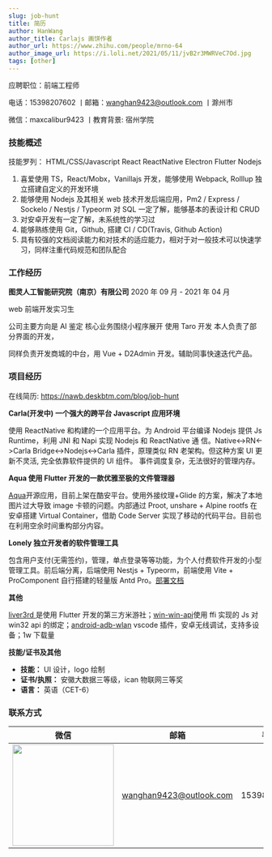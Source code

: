 ```yaml
---
slug: job-hunt
title: 简历
author: HanWang
author_title: Carlajs 画饼作者
author_url: https://www.zhihu.com/people/mrno-64
author_image_url: https://i.loli.net/2021/05/11/jvB2r3MWRVeC7Od.jpg
tags: [other]
---
```


应聘职位：前端工程师

电话：15398207602 丨邮箱：wanghan9423@outlook.com 丨滁州市

微信：maxcalibur9423 丨教育背景: 宿州学院

### 技能概述

技能罗列： HTML/CSS/Javascript React ReactNative Electron Flutter Nodejs

1. 喜爱使用 TS，React/Mobx，Vanillajs 开发，能够使用 Webpack, Rolllup 独立搭建自定义的开发环境
2. 能够使用 Nodejs 及其相关 web 技术开发后端应用，Pm2 / Express / SockeIo / Nestjs / Typeorm 对 SQL 一定了解，能够基本的表设计和 CRUD
3. 对安卓开发有一定了解，未系统性的学习过
4. 能够熟练使用 Git，Github, 搭建 CI / CD(Travis, Github Action)
5. 具有较强的文档阅读能力和对技术的适应能力，相对于对一般技术可以快速学习，同样注重代码规范和团队配合

### 工作经历

**图灵人工智能研究院（南京）有限公司** 2020 年 09 月 - 2021 年 04 月

web 前端开发实习生

公司主要方向是 AI 鉴定 核心业务围绕小程序展开 使用 Taro 开发 本人负责了部分界面的开发，

同样负责开发商城的中台，用 Vue + D2Admin 开发。辅助同事快速迭代产品。

### 项目经历

在线简历: [https://nawb.deskbtm.com/blog/job-hunt ](https://nawb.deskbtm.com/blog/job-hunt)

**Carla(开发中) 一个强大的跨平台 Javascript 应用环境**

使用 ReactNative 和构建的一个应用平台。为 Android 平台编译 Nodejs 提供 Js Runtime，利用 JNI 和 Napi 实现 Nodejs 和 ReactNative 通 信。Native<->RN<->Carla Bridge<->Nodejs<->Carla 插件，原理类似 RN 老架构。但这种方案 UI 更新不灵活, 完全依靠软件提供的 UI 组件。 事件调度复杂，无法很好的管理内存。

**Aqua 使用 Flutter 开发的一款优雅至极的文件管理器**

[Aqua](https://github.com/deskbtm/aqua)开源应用，目前上架在酷安平台。使用外接纹理+Glide 的方案，解决了本地图片过大导致 image 卡顿的问题。内部通过 Proot, unshare + Alpine rootfs 在安卓搭建 Virtual Container，借助 Code Server 实现了移动的代码平台。目前也在利用空余时间重构部分内容。

**Lonely 独立开发者的软件管理工具**

包含用户支付(无需签约)，管理，单点登录等等功能，为个人付费软件开发的小型管理工具。前后端分离，后端使用 Nestjs + Typeorm，前端使用 Vite + ProComponent 自行搭建的轻量版 Antd Pro。[部署文档](https://nawb.deskbtm.com/more/lonely-mgmt/start)

**其他**

[liver3rd ](https://github.com/sewerganger/liver3rd)是使用 Flutter 开发的第三方米游社；[win-win-api](https://github.com/deskbtm/win-win-api/)使用 ffi 实现的 Js 对 win32 api 的绑定；[android-adb-wlan](https://github.com/deskbtm/android-adb-wlan) vscode 插件，安卓无线调试，支持多设备；1w 下载量

**技能/证书及其他**

- **技能：** UI 设计，logo 绘制
- **证书/执照：** 安徽大数据三等级，ican 物联网三等奖
- **语言：** 英语（CET-6）

### 联系方式

| 微信                                         | 邮箱                    | 手机        |
| -------------------------------------------- | ----------------------- | ----------- |
| <img src="/img/wechat_qr.jpg" width="200" /> | wanghan9423@outlook.com | 15398207602 |
